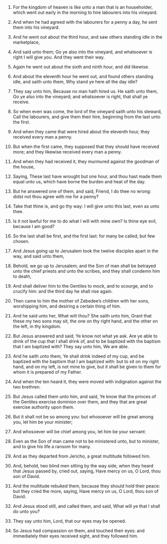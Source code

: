 1. For the kingdom of heaven is like unto a man that is an
householder, which went out early in the morning to hire labourers
into his vineyard.

2. And when he had agreed with the labourers for a penny a day, he
sent them into his vineyard.

3. And he went out about the third hour, and saw others standing
idle in the marketplace,

4. And said unto them; Go ye also into the
vineyard, and whatsoever is right I will give you. And they went their
way.

5. Again he went out about the sixth and ninth hour, and did
likewise.

6. And about the eleventh hour he went out, and found others
standing idle, and saith unto them, Why stand ye here all the day
idle?

7. They say unto him, Because no man hath hired us. He saith
unto them, Go ye also into the vineyard; and whatsoever is right, that
shall ye receive.

8. So when even was come, the lord of the vineyard saith unto his
steward, Call the labourers, and give them their hire, beginning from
the last unto the first.

9. And when they came that were hired about the eleventh hour, they
received every man a penny.

10. But when the first came, they supposed that they should have
received more; and they likewise received every man a penny.

11. And when they had received it, they murmured against the goodman
of the house,

12. Saying, These last have wrought but one hour, and
thou hast made them equal unto us, which have borne the burden and
heat of the day.

13. But he answered one of them, and said, Friend, I do thee no
wrong: didst not thou agree with me for a penny?

14. Take that
thine is, and go thy way: I will give unto this last, even as unto
thee.

15. Is it not lawful for me to do what I will with mine own? Is
thine eye evil, because I am good?

16. So the last shall be first,
and the first last: for many be called, but few chosen.

17. And Jesus going up to Jerusalem took the twelve disciples apart
in the way, and said unto them,

18. Behold, we go up to Jerusalem;
and the Son of man shall be betrayed unto the chief priests and unto
the scribes, and they shall condemn him to death,

19. And shall
deliver him to the Gentiles to mock, and to scourge, and to crucify
him: and the third day he shall rise again.

20. Then came to him the mother of Zebedee’s children with her sons,
worshipping him, and desiring a certain thing of him.

21. And he said unto her, What wilt thou? She saith unto him, Grant
that these my two sons may sit, the one on thy right hand, and the
other on the left, in thy kingdom.

22. But Jesus answered and said, Ye know not what ye ask. Are ye
able to drink of the cup that I shall drink of, and to be baptized
with the baptism that I am baptized with? They say unto him, We are
able.

23. And he saith unto them, Ye shall drink indeed of my cup, and be
baptized with the baptism that I am baptized with: but to sit on my
right hand, and on my left, is not mine to give, but it shall be given
to them for whom it is prepared of my Father.

24. And when the ten heard it, they were moved with indignation
against the two brethren.

25. But Jesus called them unto him, and said, Ye know that the
princes of the Gentiles exercise dominion over them, and they that are
great exercise authority upon them.

26. But it shall not be so among you: but whosoever will be great
among you, let him be your minister;

27. And whosoever will be chief
among you, let him be your servant:

28. Even as the Son of man came
not to be ministered unto, but to minister, and to give his life a
ransom for many.

29. And as they departed from Jericho, a great multitude followed
him.

30. And, behold, two blind men sitting by the way side, when they
heard that Jesus passed by, cried out, saying, Have mercy on us, O
Lord, thou son of David.

31. And the multitude rebuked them, because they should hold their
peace: but they cried the more, saying, Have mercy on us, O Lord, thou
son of David.

32. And Jesus stood still, and called them, and said, What will ye
that I shall do unto you?

33. They say unto him, Lord, that our
eyes may be opened.

34. So Jesus had compassion on them, and touched their eyes: and
immediately their eyes received sight, and they followed him.
